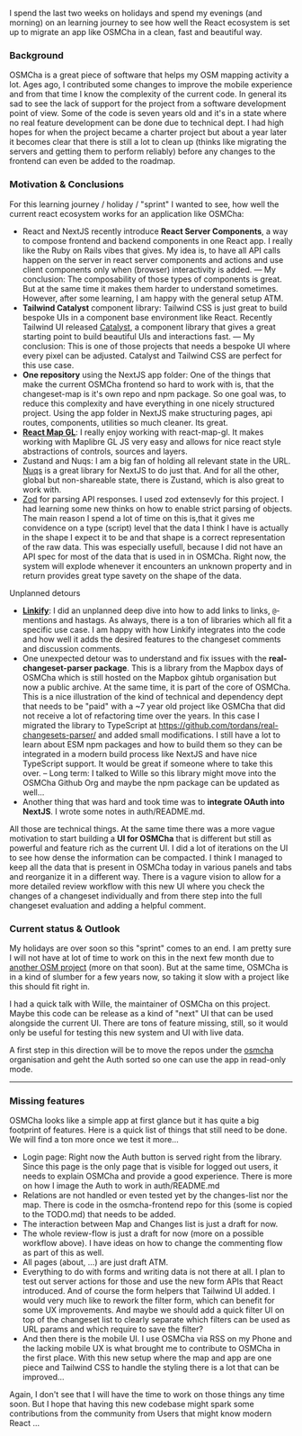 I spend the last two weeks on holidays and spend my evenings (and morning) on an learning journey to see how well the React ecosystem is set up to migrate an app like OSMCha in a clean, fast and beautiful way.

### Background

OSMCha is a great piece of software that helps my OSM mapping activity a lot. Ages ago, I contributed some changes to improve the mobile experience and from that time I know the complexity of the current code. In general its sad to see the lack of support for the project from a software development point of view. Some of the code is seven years old and it's in a state where no real feature development can be done due to technical dept. I had high hopes for when the project became a charter project but about a year later it becomes clear that there is still a lot to clean up (thinks like migrating the servers and getting them to perform reliably) before any changes to the frontend can even be added to the roadmap.

### Motivation & Conclusions

For this learning journey / holiday / "sprint" I wanted to see, how well the current react ecosystem works for an application like OSMCha:

- React and NextJS recently introduce **React Server Components**, a way to compose frontend and backend components in one React app. I really like the Ruby on Rails vibes that gives. My idea is, to have all API calls happen on the server in react server components and actions and use client components only when (browser) interactivity is added. — My conclusion: The composability of those types of components is great. But at the same time it makes them harder to understand sometimes. However, after some learning, I am happy with the general setup ATM.
- **Tailwind Catalyst** component library: Tailwind CSS is just great to build bespoke UIs in a component base environment like React. Recently Tailwind UI released [Catalyst](https://catalyst.tailwindui.com/), a component library that gives a great starting point to build beautiful UIs and interactions fast. — My conclusion: This is one of those projects that needs a bespoke UI where every pixel can be adjusted. Catalyst and Tailwind CSS are perfect for this use case.
- **One repository** using the NextJS app folder: One of the things that make the current OSMCha frontend so hard to work with is, that the changeset-map is it's own repo and npm package. So one goal was, to reduce this complexity and have everything in one nicely structured project. Using the app folder in NextJS make structuring pages, api routes, components, utilities so much cleaner. Its great.
- **[React Map GL](https://visgl.github.io/react-map-gl/)**: I really enjoy working with react-map-gl. It makes working with Maplibre GL JS very easy and allows for nice react style abstractions of controls, sources and layers.
- Zustand and Nuqs: I am a big fan of holding all relevant state in the URL. [Nuqs](https://github.com/47ng/nuqs) is a great library for NextJS to do just that. And for all the other, global but non-shareable state, there is Zustand, which is also great to work with.
- [Zod](https://zod.dev/) for parsing API responses. I used zod extensevly for this project. I had learning some new thinks on how to enable strict parsing of objects. The main reason I spend a lot of time on this is,that it gives me convidence on a type (script) level that the data I think I have is actually in the shape I expect it to be and that shape is a correct representation of the raw data. This was especially usefull, because I did not have an API spec for most of the data that is used in in OSMCha. Right now, the system will explode whenever it encounters an unknown property and in return provides great type savety on the shape of the data.

Unplanned detours

- **[Linkify](https://linkify.js.org/)**: I did an unplanned deep dive into how to add links to links, `@`-mentions and hastags. As always, there is a ton of libraries which all fit a specific use case. I am happy with how Linkify integrates into the code and how well it adds the desired features to the changeset comments and discussion comments.
- One unexpected detour was to understand and fix issues with the **real-changeset-parser package**. This is a library from the Mapbox days of OSMCha which is still hosted on the Mapbox gihtub organisation but now a public archive. At the same time, it is part of the core of OSMCha. This is a nice illustration of the kind of technical and dependency dept that needs to be "paid" with a ~7 year old project like OSMCha that did not receive a lot of refactoring time over the years. In this case I migrated the library to TypeScript at https://github.com/tordans/real-changesets-parser/ and added small modifications. I still have a lot to learn about ESM npm packages and how to build them so they can be integrated in a modern build process like NextJS and have nice TypeScript support. It would be great if someone where to take this over. – Long term: I talked to Wille so this library might move into the OSMCha Github Org and maybe the npm package can be updated as well…
- Another thing that was hard and took time was to **integrate OAuth into NextJS**. I wrote some notes in auth/README.md.

All those are technical things. At the same time there was a more vague motivation to start building a **UI for OSMCha** that is different but still as powerful and feature rich as the current UI. I did a lot of iterations on the UI to see how dense the information can be compacted. I think I managed to keep all the data that is present in OSMCha today in various panels and tabs and reorganize it in a different way. There is a vagure vision to allow for a more detailed review workflow with this new UI where you check the changes of a changeset individually and from there step into the full changeset evaluation and adding a helpful comment.

### Current status & Outlook

My holidays are over soon so this "sprint" comes to an end. I am pretty sure I will not have at lot of time to work on this in the next few month due to [another OSM project](https://github.com/osmberlin/osm-traffic-sign-tool/issues/40) (more on that soon). But at the same time, OSMCha is in a kind of slumber for a few years now, so taking it slow with a project like this should fit right in.

I had a quick talk with Wille, the maintainer of OSMCha on this project. Maybe this code can be release as a kind of "next" UI that can be used alongside the current UI. There are tons of feature missing, still, so it would only be useful for testing this new system and UI with live data.

A first step in this direction will be to move the repos under the [osmcha](https://github.com/OSMCha/) organisation and geht the Auth sorted so one can use the app in read-only mode.

---

### Missing features

OSMCha looks like a simple app at first glance but it has quite a big footprint of features. Here is a quick list of things that still need to be done. We will find a ton more once we test it more…

- Login page: Right now the Auth button is served right from the library. Since this page is the only page that is visible for logged out users, it needs to explain OSMCha and provide a good experience. There is more on how I image the Auth to work in auth/README.md
- Relations are not handled or even tested yet by the changes-list nor the map. There is code in the osmcha-frontend repo for this (some is copied to the TODO.md) that needs to be added.
- The interaction between Map and Changes list is just a draft for now.
- The whole review-flow is just a draft for now (more on a possible workflow above). I have ideas on how to change the commenting flow as part of this as well.
- All pages (about, …) are just draft ATM.
- Everything to do with forms and writing data is not there at all. I plan to test out server actions for those and use the new form APIs that React introduced. And of course the form helpers that Tailwind UI added. I would very much like to rework the filter form, which can benefit for some UX improvements. And maybe we should add a quick filter UI on top of the changeset list to clearly separate which filters can be used as URL params and which require to save the filter?
- And then there is the mobile UI. I use OSMCha via RSS on my Phone and the lacking mobile UX is what brought me to contribute to OSMCha in the first place. With this new setup where the map and app are one piece and Tailwind CSS to handle the styling there is a lot that can be improved…

Again, I don't see that I will have the time to work on those things any time soon. But I hope that having this new codebase might spark some contributions from the community from Users that might know modern React …
